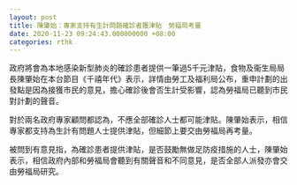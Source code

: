 ```yaml
---
layout: post
title: 陳肇始：專家支持有生計問題確診者獲津貼　勞福局考量
date: 2020-11-23 09:24:43.000000000 +08:00
categories: rthk
---
```


政府將會為本地感染新型肺炎的確診患者提供一筆過5千元津貼，食物及衞生局局長陳肇始在本台節目《千禧年代》表示，詳情由勞工及福利局公布，重申計劃的出發點是因為接獲市民的意見，擔心確診後會否生計受影響，認為勞福局已聽到市民對計劃的聲音。

對於兩名政府專家顧問都認為，不應全部確診人士都可能津貼。陳肇始表示，相信專家都支持為生計有問題人士提供津貼，但細節上要交由勞福局再考量。

被問到有意見指，為確診患者提供津貼，是否鼓勵無做足防疫措施的人士，陳肇始表示，相信政府內部和勞福局會聽到有關聲音和不同意見，是否全部人派發亦會交由勞福局研究。
